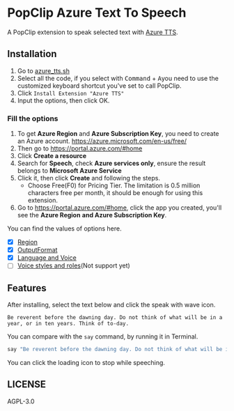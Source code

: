 # PopClip Azure Text To Speech
A PopClip extension to speak selected text with [Azure TTS](https://learn.microsoft.com/en-us/azure/ai-services/speech-service/rest-text-to-speech?tabs=streaming).

## Installation
1. Go to [azure_tts.sh](./azure_tts.sh)
2. Select all the code, if you select with <kbd>Command</kbd> + <kbd>A</kbd>you need to use the customized keyboard shortcut you've set to call PopClip.
3. Click `Install Extension "Azure TTS"`
4. Input the options, then click OK.

### Fill the options
1. To get **Azure Region** and **Azure Subscription Key**, you need to create an Azure account. https://azure.microsoft.com/en-us/free/
2. Then go to https://portal.azure.com/#home
3. Click **Create a resource**
4. Search for **Speech**, check **Azure services only**, ensure the result belongs to **Microsoft Azure Service**
5. Click it, then click **Create** and following the steps.
   - Choose Free(F0) for Pricing Tier. The limitation is 0.5 million characters free per month, it should be enough for using this extension.
6. Go to https://portal.azure.com/#home, click the app you created, you'll see the **Azure Region** **and Azure Subscription Key**.

You can find the values of options here.
- [x] [Region](https://learn.microsoft.com/en-us/azure/ai-services/speech-service/regions#speech-service)
- [x] [OutputFormat](https://learn.microsoft.com/en-us/azure/ai-services/speech-service/rest-text-to-speech?tabs=streaming#audio-outputs)
- [x] [Language and Voice](https://learn.microsoft.com/en-us/azure/ai-services/speech-service/language-support?tabs=tts#supported-languages)
- [ ] [Voice styles and roles](https://learn.microsoft.com/en-us/azure/ai-services/speech-service/language-support?tabs=tts#voice-styles-and-roles)(Not support yet)

## Features
After installing, select the text below and click the speak with wave icon.
```
Be reverent before the dawning day. Do not think of what will be in a year, or in ten years. Think of to-day.
```

You can compare with the `say` command, by running it in Terminal.
```bash
say "Be reverent before the dawning day. Do not think of what will be in a year, or in ten years. Think of to-day."
```

You can click the loading icon to stop while speeching. 

## LICENSE
AGPL-3.0
